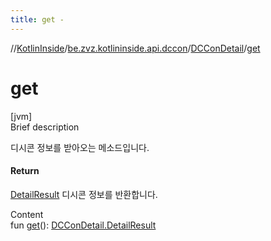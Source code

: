 ```yaml
---
title: get -
---
```

//[KotlinInside](../../index.md)/[be.zvz.kotlininside.api.dccon](../index.md)/[DCConDetail](index.md)/[get](get.md)



# get  
[jvm]  
Brief description  


디시콘 정보를 받아오는 메소드입니다.



#### Return  


[DetailResult](-detail-result/index.md) 디시콘 정보를 반환합니다.

  
Content  
fun [get](get.md)(): [DCConDetail.DetailResult](-detail-result/index.md)  



